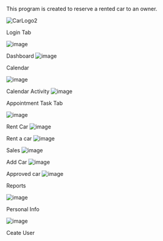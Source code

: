 This program is created to reserve a rented car to an owner.

![CarLogo2](https://github.com/WenDEVLIFE/Car-Rental-Reservation-System/assets/117834496/a7cc5e17-9ed4-421e-9126-9ae5e802dbd0)

Login Tab

![image](https://github.com/WenDEVLIFE/Car-Rental-Reservation-System/assets/117834496/1fbd9c1c-1fcc-4db0-bffb-9050e33bbd0a)

Dashboard
![image](https://github.com/WenDEVLIFE/Car-Rental-Reservation-System/assets/117834496/f08b1237-d09f-438c-a261-e499bc4fe3af)

Calendar

![image](https://github.com/WenDEVLIFE/Car-Rental-Reservation-System/assets/117834496/7dfa0256-ef7c-4167-9963-1d883c3820ce)

Calendar Activity 
![image](https://github.com/WenDEVLIFE/Car-Rental-Reservation-System/assets/117834496/2b46a09b-3d0a-4d49-8396-b7a87908e17c)

Appointment Task Tab

![image](https://github.com/WenDEVLIFE/Car-Rental-Reservation-System/assets/117834496/fdb9cac8-991b-4b22-9d27-e203086d903f)

Rent Car
![image](https://github.com/WenDEVLIFE/Car-Rental-Reservation-System/assets/117834496/936d036a-02c9-4f5e-9cc8-ff8612496aa3)



Rent a car
![image](https://github.com/WenDEVLIFE/Car-Rental-Reservation-System/assets/117834496/8533d4d7-1259-4a29-b54e-fe750d81555f)

Sales
![image](https://github.com/WenDEVLIFE/Car-Rental-Reservation-System/assets/117834496/c147f742-5538-40c2-8282-2c0e98777b2c)

Add Car
![image](https://github.com/WenDEVLIFE/Car-Rental-Reservation-System/assets/117834496/d5f9d50b-838e-417d-a21c-aa69557411fd)


Approved car
![image](https://github.com/WenDEVLIFE/Car-Rental-Reservation-System/assets/117834496/a7e4f4d3-ddf0-41dd-a5c3-28d7b280e435)


Reports

![image](https://github.com/WenDEVLIFE/Car-Rental-Reservation-System/assets/117834496/5f757762-cfbf-450b-826b-df90ebeb3c9d)


Personal Info

![image](https://github.com/WenDEVLIFE/Car-Rental-Reservation-System/assets/117834496/4a98e062-db8d-403f-9c08-9dd68cd019cd)


Ceate User







